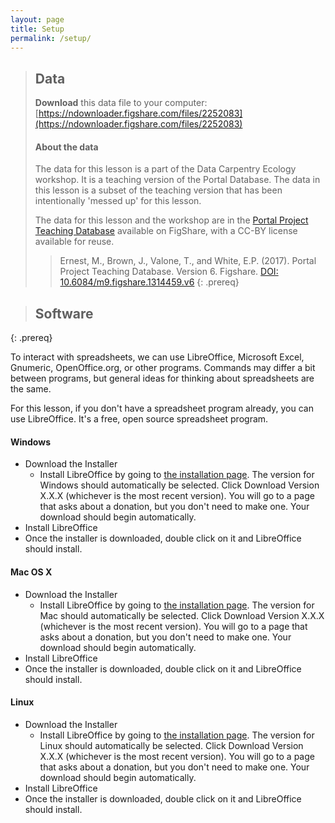 ```yaml
---
layout: page
title: Setup
permalink: /setup/
---
```


> ## Data
> **Download** this data file to your computer: [https://ndownloader.figshare.com/files/2252083](https://ndownloader.figshare.com/files/2252083) 
>
> #### About the data
> The data for this lesson is a part of the Data Carpentry Ecology workshop. 
> It is a teaching version of the Portal Database. The data in this lesson
> is a subset of the teaching version that has been intentionally 'messed up'
> for this lesson. 
> 
> The data for this lesson and the workshop are in the 
> [Portal Project Teaching Database](https://figshare.com/articles/Portal_Project_Teaching_Database/1314459) 
> available on FigShare, with a CC-BY license 
> available for reuse.
>
> > Ernest, M., Brown, J., Valone, T., and White, E.P. (2017). Portal Project Teaching Database. Version 6. Figshare. [DOI: 10.6084/m9.figshare.1314459.v6](https://figshare.com/articles/Portal_Project_Teaching_Database/1314459)
{: .prereq}

> ## Software
{: .prereq}


To interact with spreadsheets, we can use LibreOffice, Microsoft Excel, Gnumeric, OpenOffice.org, or other programs. Commands may differ a bit between programs, but general ideas for thinking about spreadsheets are the same.

For this lesson, if you don't have a spreadsheet program already, you can use LibreOffice. It's a free, open source spreadsheet program.

#### Windows

- Download the Installer 
  - Install LibreOffice by going to [the installation page](https://www.libreoffice.org/download/libreoffice-fresh/). The version for Windows should automatically be selected. Click Download Version X.X.X (whichever is the most recent version). You will go to a page that asks about a donation, but you don't need to make one. Your download should begin automatically.
- Install LibreOffice 
- Once the installer is downloaded, double click on it and LibreOffice should install.

#### Mac OS X

- Download the Installer 
  - Install LibreOffice by going to [the installation page](https://www.libreoffice.org/download/libreoffice-fresh/). The version for Mac should automatically be selected. Click Download Version X.X.X (whichever is the most recent version). You will go to a page that asks about a donation, but you don't need to make one. Your download should begin automatically.
- Install LibreOffice 
- Once the installer is downloaded, double click on it and LibreOffice should install.


#### Linux

- Download the Installer 
  - Install LibreOffice by going to [the installation page](https://www.libreoffice.org/download/libreoffice-fresh/). The version for Linux should automatically be selected. Click Download Version X.X.X (whichever is the most recent version). You will go to a page that asks about a donation, but you don't need to make one. Your download should begin automatically.
- Install LibreOffice 
- Once the installer is downloaded, double click on it and LibreOffice should install.
